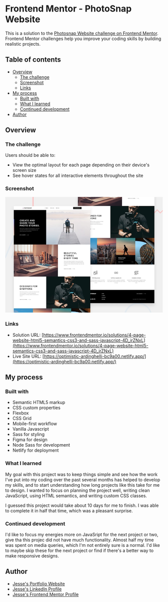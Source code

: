 # Frontend Mentor - PhotoSnap Website

This is a solution to the [Photosnap Website challenge on Frontend Mentor](https://www.frontendmentor.io/challenges/photosnap-multipage-website-nMDSrNmNW). Frontend Mentor challenges help you improve your coding skills by building realistic projects.

## Table of contents

- [Overview](#overview)
  - [The challenge](#the-challenge)
  - [Screenshot](#screenshot)
  - [Links](#links)
- [My process](#my-process)
  - [Built with](#built-with)
  - [What I learned](#what-i-learned)
  - [Continued development](#continued-development)
- [Author](#author)

## Overview

### The challenge

Users should be able to:

- View the optimal layout for each page depending on their device's screen size
- See hover states for all interactive elements throughout the site

### Screenshot

![screenshot](./preview.jpg)

### Links

- Solution URL: [https://www.frontendmentor.io/solutions/4-page-website-html5-semantics-css3-and-sass-javascript-4D_irZNxL](https://www.frontendmentor.io/solutions/4-page-website-html5-semantics-css3-and-sass-javascript-4D_irZNxL)
- Live Site URL: [https://optimistic-ardinghelli-bc9a00.netlify.app/](https://optimistic-ardinghelli-bc9a00.netlify.app/)

## My process

### Built with

- Semantic HTML5 markup
- CSS custom properties
- Flexbox
- CSS Grid
- Mobile-first workflow
- Vanilla Javascript
- Sass for styling
- Figma for design
- Node Sass for development
- Netlify for deployment

### What I learned

My goal with this project was to keep things simple and see how the work I've put into my coding over the past several months has helped to develop my skills, and to start understanding how long projects like this take for me to design. I wanted to focus on planning the project well, writing clean JavaScript, using HTML semantics, and writing custom CSS classes.

I guessed this project would take about 10 days for me to finish. I was able to complete it in half that time, which was a pleasant surprise.

### Continued development

I'd like to focus my energies more on JavaSript for the next project or two, give tha this projec did not have much functionality. Almost half my time was spent on media queries, which I'm not entirely sure is a normal. I'd like to maybe skip these for the next project or find if there's a better way to make responsive designs.

## Author

- [Jesse's Portfolio Website](https://www.codebyronda.com)
- [Jesse's LinkedIn Profile](https://www.linkedin.com/in/jesse-ronda-46a6a1205)
- [Jesse's Frontend Mentor Profile](https://www.frontendmentor.io/profile/jesse10930)
